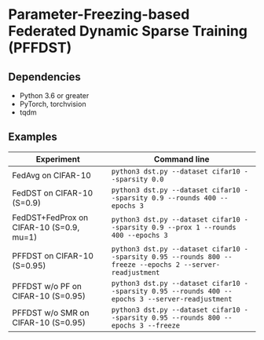 # Parameter-Freezing-based Federated Dynamic Sparse Training (PFFDST)

## Dependencies
- Python 3.6 or greater
- PyTorch, torchvision
- tqdm

## Examples

| Experiment | Command line |
| ---------- | ------------ |
| FedAvg on CIFAR-10 | `python3 dst.py --dataset cifar10 --sparsity 0.0` |
| FedDST on CIFAR-10 (S=0.9) | `python3 dst.py --dataset cifar10 --sparsity 0.9 --rounds 400 --epochs 3` |
| FedDST+FedProx on CIFAR-10 (S=0.9, mu=1) | `python3 dst.py --dataset cifar10 --sparsity 0.9 --prox 1 --rounds 400 --epochs 3` |
| PFFDST on CIFAR-10 (S=0.95) | `python3 dst.py --dataset cifar10 --sparsity 0.95 --rounds 800 --freeze --epochs 2 --server-readjustment` |
| PFFDST w/o PF on CIFAR-10 (S=0.95) | `python3 dst.py --dataset cifar10 --sparsity 0.95 --rounds 400 --epochs 3 --server-readjustment` |
| PFFDST w/o SMR on CIFAR-10 (S=0.95) | `python3 dst.py --dataset cifar10 --sparsity 0.95 --rounds 800 --epochs 3 --freeze` |
